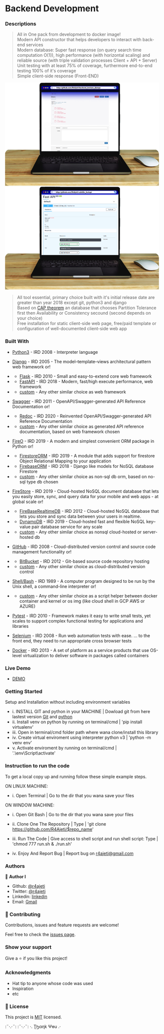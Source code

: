 # Backend Development

### Descriptions
> All in One pack from development to docker image! \
Modern API constructor that helps developers to interact with back-end services \
Modern database: Super fast response (on query search time computation O(1)), high performance (with horizontal scaling) and reliable source (with triple validation processes Client + API + Server) \
Unit testing with at least 75% of coverage, furthermore end-to-end testing 100% of it's coverage \
Simple client-side response (Front-END)

![](images/app_screenshot.png)
![](images/app_screenshot_2.png)

> All tool essential, primary choice built with it's initial release date are greater than year 2018 except git, python3 and django \
Based on [CAP theorem](https://en.wikipedia.org/wiki/CAP_theorem) an database that chooses Partition Tolerance first then Availability or Consistency secound (second depends on your choice) \
Free installation for static client-side web page, free/paid template or configuration of well-documented client-side web app


### Built With

- [Python3](https://www.python.org/downloads/) - IRD 2008 - Interpreter language
- [Django](https://www.djangoproject.com/download/) - IRD 2005 - The model–template–views architectural pattern web framework  or!
-   - [Flask](https://flask.palletsprojects.com/en/2.0.x/installation/) - IRD 2010 -  Small and easy-to-extend core web framework
-   - [FastAPI](https://fastapi.tiangolo.com/) -  IRD 2018 - Modern, fast/high execute performance, web framework
-  - [custom](#) - Any other similar choice as web framework

-  [Swagger](https://data.nav.no/digdir-api/docs) - IRD 2011 - OpenAPI/Swagger-generated API Reference Documentation  or!
-  - [Redoc](https://github.com/Redocly/redoc) - IRD 2020 - Reinvented OpenAPI/Swagger-generated API Reference Documentation
-  - [custom](#) - Any other similar choice as generated API reference documentation, based on web framework chosen

-  [FireO](https://octabyte.io/FireO/quick-start/) - IRD 2019 - A modern and simplest convenient ORM package in Python  or!
-  - [FirestoreORM](https://pypi.org/project/firestore-orm/) - IRD 2019 - A module that adds support for firestore Object Relational Mapping to your application
-  - [FirebaseORM](https://pypi.org/project/firebase-orm/) - IRD 2018 - Django like models for NoSQL database Firestore
-  - [custom](#) - Any other similar choice as non-sql db orm, based on no-sql type db chosen
- [FireStore](https://firebase.google.com/docs/firestore) - IRD 2019 - Cloud-hosted NoSQL document database that lets you easily store, sync, and query data for your mobile and web apps - at global scale  or!
-  - [FireBaseRealtimeDB](https://firebase.google.com/docs/database) - IRD 2012 - Cloud-hosted NoSQL database that lets you store and sync data between your users in realtime.
-  - [DynamoDB](https://aws.amazon.com/dynamodb/) - IRD 2019 - Cloud-hosted fast and flexible NoSQL key–value pair database service for any scale
-  - [custom](#) - Any other similar choice as nonsql cloud-hosted or server-hosted db

- [GitHub](https://github.com/) - IRD 2008 - Cloud-distributed version control and source code management functionality  or!
-  - [BitBucket](https://bitbucket.org/product) - IRD 2012 - Git-based source code repository hosting
-  - [custom](#) - Any other similar choice as cloud-distributed version control

- [Shell/Bash](https://en.wikipedia.org/wiki/Unix_shell) - IRD 1989 - A computer program designed to be run by the Unix shell, a command-line interpreter  or!
-  - [custom](#) - Any other similar choice as a script helper between docker container and kernel or os img (like cloud shell in GCP AWS or AZURE)
-  [Pytest](https://pypi.org/project/pytest) - IRD 2010 - Framework makes it easy to write small tests, yet scales to support complex functional testing for applications and libraries
-  [Selenium](https://pypi.org/project/selenium/) - IRD 2008 - Run web automation tests with ease. ... to the front end, they need to run appropriate cross browser tests
-  [Docker](https://docs.docker.com/engine/reference/commandline/config/) - IRD 2013 - A set of platform as a service products that use OS-level virtualization to deliver software in packages called containers

### Live Demo

- [DEMO](#)

### Getting Started

Setup and Installation without including environment variables

- i. INSTALL GIT and python in your MACHINE | Dowload git from here lastest version [Git](https://git-scm.com/downloads) and [python](https://www.python.org/downloads/)
- ii. Install venv on python by running on terminal/cmd | 'pip install virtualenv'
- iii. Open in terminal/cmd folder path where wana clone/install this library
- iv. Create virtual enviroment using interpreter python v3 | 'python -m venv env'
- v. Activate enviroment by running on terminal/cmd | '.\env\Script\activate'



### Instruction to run the code

To get a local copy up and running follow these simple example steps.

ON LINUX MACHINE:
- i. Open Terminal | Go to the dir that you wana save your files

ON WINDOW MACHINE:
- i. Open Git Bash | Go to the dir that you wana save your files

- ii. Clone One The Repository | Type | 'git clone https://github.com/R4Ajeti/$repo_name'
- iii. Run The Code | Give access to shell script and run shell script:  Type | 'chmod 777 run.sh & ./run.sh'
- iv. Enjoy And Report Bug | Report bug on r4ajeti@gmail.com

### Authors

👤 **Author I**

- Github: [@r4ajeti](https://github.com/r4ajeti)
- Twitter: [@r4ajeti](https://twitter.com/r4ajeti)
- Linkedin: [linkedin](https://www.linkedin.com/in/r4ajeti/)
- Email: [Gmail](mailto:r4ajeti@gmail.com)

###  🤝 Contributing

Contributions, issues and feature requests are welcome!

Feel free to check the [issues page](/../../issues).

### Show your support

Give a ⭐️ if you like this project!

### Acknowledgments

- Hat tip to anyone whose code was used
- Inspiration
- etc

### 📝 License

This project is [MIT](/../../blob/main/LICENSE) licensed.


:¨·.·¨: :¨·.·¨: ·. ƮϦαɳk Ψөu .·

